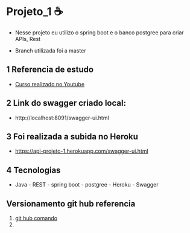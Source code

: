 # Projeto_1 ☕
 * Nesse projeto eu utilizo o spring boot e o banco postgree para criar APIs, Rest
 
 * Branch utilizada foi a master

## 1 Referencia de estudo
 - [Curso realizado no Youtube](https://www.youtube.com/watch?v=bpBRFNKg8k4&list=PL8iIphQOyG-D2FP9wkg12AavzmVRWEcnJ)

## 2 Link do swagger  criado local: 
 - http://localhost:8091/swagger-ui.html

## 3 Foi realizada a subida no Heroku
 - https://api-projeto-1.herokuapp.com/swagger-ui.html

## 4 Tecnologias
 - Java - REST - spring boot - postgree - Heroku - Swagger

## Versionamento git hub referencia 
  1. [git hub comando](https://docs.github.com/pt/enterprise-server@2.20/github/importing-your-projects-to-github/adding-an-existing-project-to-github-using-the-command-line)
  2. 

